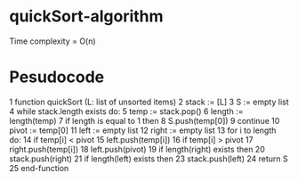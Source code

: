 # quickSort-algorithm
Time complexity = O(n)
# Pesudocode 
1   function quickSort (L: list of unsorted items)
2     stack := [L]
3     S := empty list
4     while stack.length exists do:
5       temp := stack.pop()
6       length := length(temp)
7       if length is equal to 1 then
8         S.push(temp[0])
9         continue
10      pivot := temp[0]
11      left := empty list
12      right := empty list
13      for i to length do:
14        if temp[i] < pivot
15          left.push(temp[i])
16        if temp[i] > pivot
17          right.push(temp[i])
18      left.push(pivot)
19      if length(right) exists then
20        stack.push(right)
21      if length(left) exists then
23        stack.push(left)
24      return S
25  end-function
